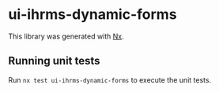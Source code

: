 # ui-ihrms-dynamic-forms

This library was generated with [Nx](https://nx.dev).

## Running unit tests

Run `nx test ui-ihrms-dynamic-forms` to execute the unit tests.

